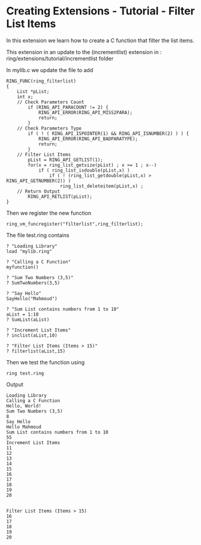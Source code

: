 Creating Extensions - Tutorial - Filter List Items
=====================================================

In this extension we learn how to create a C function that filter the list items.

This extension in an update to the (incrementlist) extension in : ring/extensions/tutorial/incrementlist folder

In mylib.c we update the file to add 

	RING_FUNC(ring_filterlist)
	{
		List *pList;
		int x;
		// Check Parameters Count
			if (RING_API_PARACOUNT != 2) {
				RING_API_ERROR(RING_API_MISS2PARA);
				return;
			}
		// Check Parameters Type
			if ( ! ( RING_API_ISPOINTER(1) && RING_API_ISNUMBER(2) ) ) {
				RING_API_ERROR(RING_API_BADPARATYPE);
				return;
			}
		// Filter List Items
			pList = RING_API_GETLIST(1);
			for(x = ring_list_getsize(pList) ; x >= 1 ; x--) 
				if ( ring_list_isdouble(pList,x) ) 
					if ( ! (ring_list_getdouble(pList,x) > RING_API_GETNUMBER(2)) )
						ring_list_deleteitem(pList,x) ;
		// Return Output
			RING_API_RETLIST(pList);
	}


Then we register the new function

	ring_vm_funcregister("filterlist",ring_filterlist);

The file test.ring contains

	? "Loading Library"
	load "mylib.ring"

	? "Calling a C Function"
	myfunction()

	? "Sum Two Numbers (3,5)"
	? SumTwoNumbers(3,5)

	? "Say Hello"
	SayHello("Mahmoud")

	? "Sum List contains numbers from 1 to 10"
	aList = 1:10
	? SumList(aList)

	? "Increment List Items"
	? inclist(aList,10)

	? "Filter List Items (Items > 15)"
	? filterlist(aList,15)

Then we test the function using

	ring test.ring

Output

	Loading Library
	Calling a C Function
	Hello, World!
	Sum Two Numbers (3,5)
	8
	Say Hello
	Hello Mahmoud
	Sum List contains numbers from 1 to 10
	55
	Increment List Items
	11
	12
	13
	14
	15
	16
	17
	18
	19
	20


	Filter List Items (Items > 15)
	16
	17
	18
	19
	20

